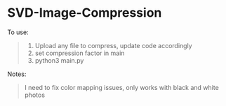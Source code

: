 # SVD-Image-Compression

To use: 
> 1. Upload any file to compress, update code accordingly 
> 2. set compression factor in main 
> 3. python3 main.py

Notes: 
> I need to fix color mapping issues, only works with black and white photos